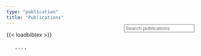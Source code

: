 ```yaml
---
type: "publication"
title: "Publications"
---
```


{{< loadbibtex >}}
<bibtex src="publications.bib"></bibtex>
<div style="margin-right: 10px; margin-top: -50px; float:right">
  <div class="input-group">
    <span class="input-group-addon"><i class="fa fa-search" style="padding-left: 5px;"></i></span>
    <input type="text" class="bibtex_search" id="searchbar" placeholder="Search publications">
  </div>
</div>
<div class="row">
  <div class="col-sm-12">
    <div id="bibtex_display" style="padding: 0 10px;"></div>
    <div class="bibtex_structure">
      <div class="group year" extra="DESC number">
        <div class="row">
          <div id="year-title" class="col-sm-12">
            <div class="title"></div>
          </div>
          <div class="col-sm-12">
            <div class="templates"></div>
          </div>
        </div>
      </div>
    </div>
    <div class="bibtex_template">
      <ul style="list-style-type:none">
        <li class="if author" style="font-weight: normal;">
          <b><span class="title"></span></b>,
          <span class="author"></span>,
          <span class="if booktitle">
            <span class="booktitle"></span>,
          </span>
          <span class="if journal">
            <span class="journal"></span>,
          </span>
          <span class="year"></span>
          <span class="if url" style="margin-left: 5px; font-size:16px">
            <a class="url" target="_blank">
              <i class="fas fa-link" style="color:black;"></i></a>
          </span>
          <span class="if url_paper" style="margin-left: 5px; font-size:16px">
            <a class="url_paper" target="_blank">
            <i class="fas fa-file-alt" style="color:black;"></i></a>
          </span>
          <span class="if url_code" style="margin-left: 5px; font-size:16px">
            <a class="url_code" target="_blank">
              <i class="fab fa-github" style="color:black;"></i></a>
          </span>
          <span class="if url_slides" style="margin-left: 5px; font-size:16px">
            <a class="url_slides" target="_blank">
              <i class="far fa-newspaper" style="color:black;"></i></a>
          </span>
          <span class="if abstract" style="margin-left: 5px;">
            <div class="morepage" >
              <span class="bibtexkey"></span>
              <span class="abstract noread"></span>
            </div>
          </span>
        </li>
      </ul>
    </div>
  </div>
</div>
